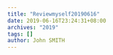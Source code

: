 ```yaml
---
title: "Reviewmyself20190616"
date: 2019-06-16T23:24:31+08:00
archives: "2019"
tags: []
author: John SMITH
---
```

